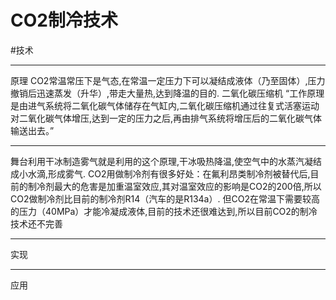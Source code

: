 # CO2制冷技术
#技术 

---
原理 
CO2常温常压下是气态,在常温一定压力下可以凝结成液体（乃至固体）,压力撤销后迅速蒸发（升华）,带走大量热,达到降温的目的. 
二氧化碳压缩机 “工作原理是由进气系统将二氧化碳气体储存在气缸内,二氧化碳压缩机通过往复式活塞运动对二氧化碳气体增压,达到一定的压力之后,再由排气系统将增压后的二氧化碳气体输送出去。”

---

舞台利用干冰制造雾气就是利用的这个原理,干冰吸热降温,使空气中的水蒸汽凝结成小水滴,形成雾气. 
CO2用做制冷剂有很多好处：在氟利昂类制冷剂被替代后,目前的制冷剂最大的危害是加重温室效应,其对温室效应的影响是CO2的200倍,所以CO2做制冷剂比目前的制冷剂R14（汽车的是R134a）.
但CO2在常温下需要较高的压力（40MPa）才能冷凝成液体,目前的技术还很难达到,所以目前CO2的制冷技术还不完善 

---
实现

---
应用
